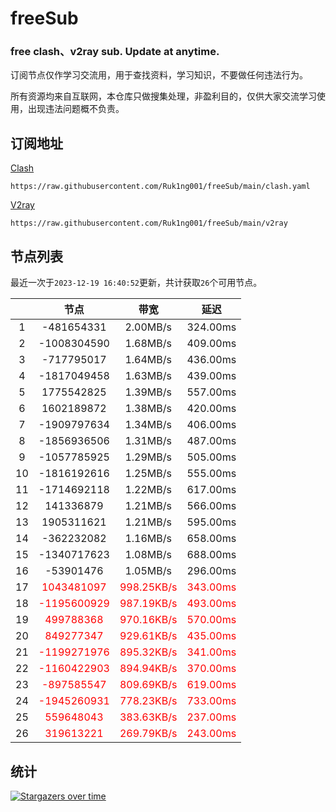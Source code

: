# freeSub
### free clash、v2ray sub. Update at anytime.

订阅节点仅作学习交流用，用于查找资料，学习知识，不要做任何违法行为。

所有资源均来自互联网，本仓库只做搜集处理，非盈利目的，仅供大家交流学习使用，出现违法问题概不负责。

## 订阅地址
[Clash](https://raw.githubusercontent.com/Ruk1ng001/freeSub/main/clash.yaml)
```
https://raw.githubusercontent.com/Ruk1ng001/freeSub/main/clash.yaml
```
[V2ray](https://raw.githubusercontent.com/Ruk1ng001/freeSub/main/v2ray)
```
https://raw.githubusercontent.com/Ruk1ng001/freeSub/main/v2ray
```

## 节点列表

最近一次于`2023-12-19 16:40:52`更新，共计获取`26`个可用节点。

|  | 节点 | 带宽 | 延迟 |
|:-:|:--:|:--:|:--:|
 | 1 | -481654331 | 2.00MB/s | 324.00ms |
 | 2 | -1008304590 | 1.68MB/s | 409.00ms |
 | 3 | -717795017 | 1.64MB/s | 436.00ms |
 | 4 | -1817049458 | 1.63MB/s | 439.00ms |
 | 5 | 1775542825 | 1.39MB/s | 557.00ms |
 | 6 | 1602189872 | 1.38MB/s | 420.00ms |
 | 7 | -1909797634 | 1.34MB/s | 406.00ms |
 | 8 | -1856936506 | 1.31MB/s | 487.00ms |
 | 9 | -1057785925 | 1.29MB/s | 505.00ms |
 | 10 | -1816192616 | 1.25MB/s | 555.00ms |
 | 11 | -1714692118 | 1.22MB/s | 617.00ms |
 | 12 | 141336879 | 1.21MB/s | 566.00ms |
 | 13 | 1905311621 | 1.21MB/s | 595.00ms |
 | 14 | -362232082 | 1.16MB/s | 658.00ms |
 | 15 | -1340717623 | 1.08MB/s | 688.00ms |
 | 16 | -53901476 | 1.05MB/s | 296.00ms |
 | 17 | <font color=red>1043481097</font> | <font color=red>998.25KB/s</font> | <font color=red>343.00ms</font> |
 | 18 | <font color=red>-1195600929</font> | <font color=red>987.19KB/s</font> | <font color=red>493.00ms</font> |
 | 19 | <font color=red>499788368</font> | <font color=red>970.16KB/s</font> | <font color=red>570.00ms</font> |
 | 20 | <font color=red>849277347</font> | <font color=red>929.61KB/s</font> | <font color=red>435.00ms</font> |
 | 21 | <font color=red>-1199271976</font> | <font color=red>895.32KB/s</font> | <font color=red>341.00ms</font> |
 | 22 | <font color=red>-1160422903</font> | <font color=red>894.94KB/s</font> | <font color=red>370.00ms</font> |
 | 23 | <font color=red>-897585547</font> | <font color=red>809.69KB/s</font> | <font color=red>619.00ms</font> |
 | 24 | <font color=red>-1945260931</font> | <font color=red>778.23KB/s</font> | <font color=red>733.00ms</font> |
 | 25 | <font color=red>559648043</font> | <font color=red>383.63KB/s</font> | <font color=red>237.00ms</font> |
 | 26 | <font color=red>319613221</font> | <font color=red>269.79KB/s</font> | <font color=red>243.00ms</font> |


## 统计

[![Stargazers over time](https://starchart.cc/Ruk1ng001/freeSub.svg)](https://starchart.cc/Ruk1ng001/freeSub)